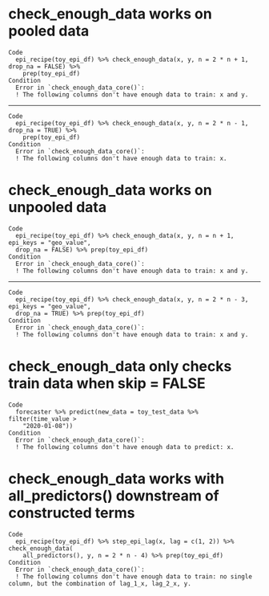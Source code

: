 # check_enough_data works on pooled data

    Code
      epi_recipe(toy_epi_df) %>% check_enough_data(x, y, n = 2 * n + 1, drop_na = FALSE) %>%
        prep(toy_epi_df)
    Condition
      Error in `check_enough_data_core()`:
      ! The following columns don't have enough data to train: x and y.

---

    Code
      epi_recipe(toy_epi_df) %>% check_enough_data(x, y, n = 2 * n - 1, drop_na = TRUE) %>%
        prep(toy_epi_df)
    Condition
      Error in `check_enough_data_core()`:
      ! The following columns don't have enough data to train: x.

# check_enough_data works on unpooled data

    Code
      epi_recipe(toy_epi_df) %>% check_enough_data(x, y, n = n + 1, epi_keys = "geo_value",
      drop_na = FALSE) %>% prep(toy_epi_df)
    Condition
      Error in `check_enough_data_core()`:
      ! The following columns don't have enough data to train: x and y.

---

    Code
      epi_recipe(toy_epi_df) %>% check_enough_data(x, y, n = 2 * n - 3, epi_keys = "geo_value",
      drop_na = TRUE) %>% prep(toy_epi_df)
    Condition
      Error in `check_enough_data_core()`:
      ! The following columns don't have enough data to train: x and y.

# check_enough_data only checks train data when skip = FALSE

    Code
      forecaster %>% predict(new_data = toy_test_data %>% filter(time_value >
        "2020-01-08"))
    Condition
      Error in `check_enough_data_core()`:
      ! The following columns don't have enough data to predict: x.

# check_enough_data works with all_predictors() downstream of constructed terms

    Code
      epi_recipe(toy_epi_df) %>% step_epi_lag(x, lag = c(1, 2)) %>% check_enough_data(
        all_predictors(), y, n = 2 * n - 4) %>% prep(toy_epi_df)
    Condition
      Error in `check_enough_data_core()`:
      ! The following columns don't have enough data to train: no single column, but the combination of lag_1_x, lag_2_x, y.

